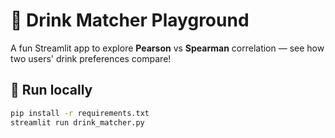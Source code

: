 # 🥤 Drink Matcher Playground

A fun Streamlit app to explore **Pearson** vs **Spearman** correlation — see how two users' drink preferences compare!

## 🚀 Run locally

```bash
pip install -r requirements.txt
streamlit run drink_matcher.py
```
